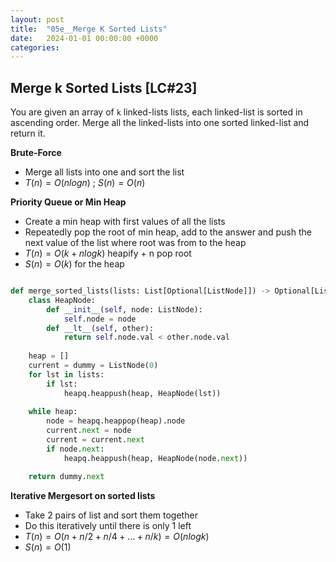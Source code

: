 ```yaml
---
layout: post
title:  "05e__Merge K Sorted Lists"
date:   2024-01-01 00:00:00 +0000
categories: 
---
```


## Merge k Sorted Lists [LC#23]
You are given an array of `k` linked-lists lists, each linked-list is sorted in ascending order. Merge all the linked-lists into one sorted linked-list and return it.


**Brute-Force**
- Merge all lists into one and sort the list
- $T(n) = O(n log n)$ ; $S(n) = O(n)$

**Priority Queue or Min Heap**
- Create a min heap with first values of all the lists
- Repeatedly pop the root of min heap, add to the answer and push the next value of the list where root was from to the heap
- $T(n) = O(k  + n log k)$ heapify + n pop root
- $S(n) = O(k)$ for the heap
```python

def merge_sorted_lists(lists: List[Optional[ListNode]]) -> Optional[ListNode]:
    class HeapNode:
        def __init__(self, node: ListNode):
            self.node = node
        def __lt__(self, other):
            return self.node.val < other.node.val
    
    heap = []
    current = dummy = ListNode(0)
    for lst in lists:
        if lst:
            heapq.heappush(heap, HeapNode(lst))
    
    while heap:
        node = heapq.heappop(heap).node
        current.next = node
        current = current.next
        if node.next:
            heapq.heappush(heap, HeapNode(node.next))

    return dummy.next
```

**Iterative Mergesort on sorted lists**
- Take 2 pairs of list and sort them together
- Do this iteratively until there is only 1 left
- $T(n) = O(n + n/2 + n/4 + ... +n/k) = O(n log k)$
- $S(n) = O(1)$

